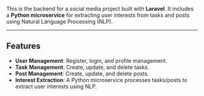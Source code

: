 This is the backend for a social media project built with **Laravel**. It includes a **Python microservice** for extracting user interests from tasks and posts using Natural Language Processing (NLP).

---

## Features
- **User Management**: Register, login, and profile management.
- **Task Management**: Create, update, and delete tasks.
- **Post Management**: Create, update, and delete posts.
- **Interest Extraction**: A Python microservice processes tasks/posts to extract user interests using NLP.